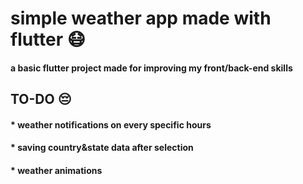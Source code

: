 # simple weather app made with flutter 😷

#### a basic flutter project made for improving my front/back-end skills

## TO-DO 😔

#### * weather notifications on every specific hours 
#### * saving country&state data after selection
#### * weather animations 


